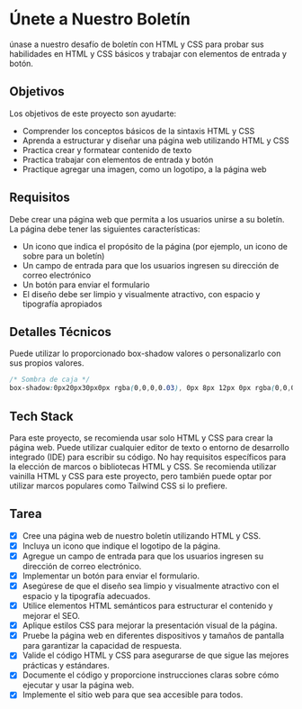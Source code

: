# Únete a Nuestro Boletín

únase a nuestro desafío de boletín con HTML y CSS para probar sus habilidades en HTML y CSS básicos y trabajar con elementos de entrada y botón.

## Objetivos
Los objetivos de este proyecto son ayudarte:

- Comprender los conceptos básicos de la sintaxis HTML y CSS
- Aprenda a estructurar y diseñar una página web utilizando HTML y CSS
- Practica crear y formatear contenido de texto
- Practica trabajar con elementos de entrada y botón
- Practique agregar una imagen, como un logotipo, a la página web

## Requisitos
Debe crear una página web que permita a los usuarios unirse a su boletín. La página debe tener las siguientes características:

* Un icono que indica el propósito de la página (por ejemplo, un icono de sobre para un boletín)
* Un campo de entrada para que los usuarios ingresen su dirección de correo electrónico
* Un botón para enviar el formulario
* El diseño debe ser limpio y visualmente atractivo, con espacio y tipografía apropiados

## Detalles Técnicos
Puede utilizar lo proporcionado box-shadow valores o personalizarlo con sus propios valores.

```css
/* Sombra de caja */
box-shadow:0px20px30px0px rgba(0,0,0,0.03), 0px 8px 12px 0px rgba(0,0,0,0.08);                
```

## Tech Stack
Para este proyecto, se recomienda usar solo HTML y CSS para crear la página web. Puede utilizar cualquier editor de texto o entorno de desarrollo integrado (IDE) para escribir su código. No hay requisitos específicos para la elección de marcos o bibliotecas HTML y CSS. Se recomienda utilizar vainilla HTML y CSS para este proyecto, pero también puede optar por utilizar marcos populares como Tailwind CSS si lo prefiere.

## Tarea

- [x] Cree una página web de nuestro boletín utilizando HTML y CSS.
- [x] Incluya un icono que indique el logotipo de la página.
- [x] Agregue un campo de entrada para que los usuarios ingresen su dirección de correo electrónico.
- [x] Implementar un botón para enviar el formulario.
- [x] Asegúrese de que el diseño sea limpio y visualmente atractivo con el espacio y la tipografía adecuados.
- [x] Utilice elementos HTML semánticos para estructurar el contenido y mejorar el SEO.
- [x] Aplique estilos CSS para mejorar la presentación visual de la página.
- [x] Pruebe la página web en diferentes dispositivos y tamaños de pantalla para garantizar la capacidad de respuesta.
- [x] Valide el código HTML y CSS para asegurarse de que sigue las mejores prácticas y estándares.
- [x] Documente el código y proporcione instrucciones claras sobre cómo ejecutar y usar la página web.
- [x] Implemente el sitio web para que sea accesible para todos.